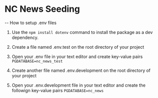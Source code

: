# NC News Seeding


-- How to setup .env files

1. Use the ```npm install dotenv``` command to install the package as a dev dependency.

2. Create a file named .env.test on the root directory of your project

3. Open your .env file in your text editor and create key-value pairs 
``` PGDATABASE=nc_news_test ```

4. Create another file named .env.development on the root directory of your project

5. Open your .env.development file in your text editor and create the followign key-value pairs
``` PGDATABASE=nc_news ```
